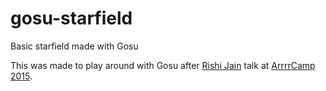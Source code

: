 # gosu-starfield

Basic starfield made with Gosu

This was made to play around with Gosu after [Rishi Jain](https://twitter.com/jainrishi15) talk at [ArrrrCamp 2015](http://2015.arrrrcamp.be).
